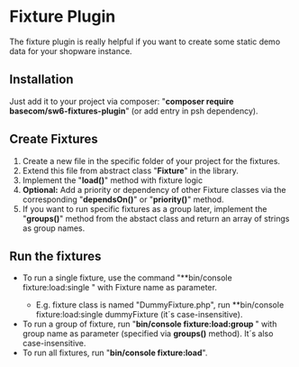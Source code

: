 # Fixture Plugin

The fixture plugin is really helpful if you want to create some static demo data for your shopware instance.

## Installation

Just add it to your project via composer: "**composer require basecom/sw6-fixtures-plugin**" (or add entry in psh dependency).


## Create Fixtures

1. Create a new file in the specific folder of your project for the fixtures.
2. Extend this file from abstract class "**Fixture**" in the library.
3. Implement the "**load()**" method with fixture logic
4. **Optional:** Add a priority or dependency of other Fixture classes via the corresponding "**dependsOn()**" or "**priority()**" method.
5. If you want to run specific fixtures as a group later, implement the "**groups()**" method from the abstact class and return an array of strings as group names.

## Run the fixtures

- To run a single fixture, use the command "**bin/console fixture:load:single <name>" with Fixture name as parameter.
    - E.g. fixture class is named "DummyFixture.php", run **bin/console fixture:load:single dummyFixture (it´s case-insensitive).
- To run a group of fixture, run "**bin/console fixture:load:group <name>**" with group name as parameter (specified via **groups()** method). It´s also case-insensitive.
- To run all fixtures, run "**bin/console fixture:load**".


